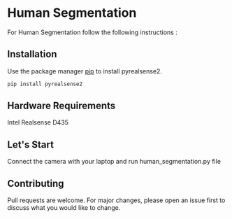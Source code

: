 # Human Segmentation

For Human Segmentation follow the following instructions :

## Installation

Use the package manager [pip](https://pip.pypa.io/en/stable/) to install pyrealsense2.

```bash
pip install pyrealsense2
```
## Hardware Requirements

Intel Realsense D435

## Let's Start

Connect the camera with your laptop and run human_segmentation.py file

## Contributing

Pull requests are welcome. For major changes, please open an issue first to discuss what you would like to change.
